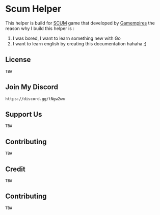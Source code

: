 # Scum Helper

This helper is build for [SCUM](https://store.steampowered.com/app/513710/SCUM/) game that developed
by [Gamempires](https://gamepires.com/) the reason why I build this helper is :

1. I was bored, I want to learn something new with Go
2. I want to learn english by creating this documentation hahaha ;)

## License

```
TBA
```

## Join My Discord

```
https://discord.gg/tNgw2wm
```

## Support Us

``` 
TBA
```

## Contributing

``` 
TBA
```

## Credit

```
TBA
```

## Contributing

```
TBA
```